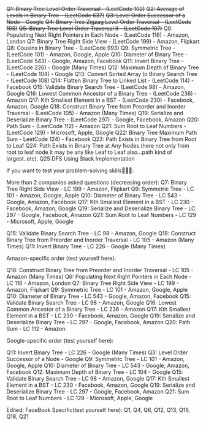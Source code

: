 ~~Q1: Binary Tree Level Order Traversal - (LeetCode 102)~~
~~Q2: Average of Levels in Binary Tree - (LeetCode 637)~~
~~Q3: Level Order Successor of a Node - Google~~
~~Q4: Binary Tree Zigzag Level Order Traversal - (LeetCode 103)~~
~~Q5: Binary Tree Level Order Traversal II - (LeetCode 107)~~
Q6: Populating Next Right Pointers in Each Node - (LeetCode 116) - Amazon, London
Q7: Binary Tree Right Side View - (LeetCode 199) - Amazon, Flipkart
Q8: Cousins in Binary Tree - (LeetCode 993)
Q9: Symmetric Tree -(LeetCode 101) - Amazon, Google, Apple
Q10: Diameter of Binary Tree - (LeetCode 543) - Google, Amazon, Facebook
Q11: Invert Binary Tree - (LeetCode 226) - Google (Many Times)
Q12: Maximum Depth of Binary Tree - (LeetCode 104) - Google
Q13: Convert Sorted Array to Binary Search Tree - (LeetCode 108)
Q14: Flatten Binary Tree to Linked List - (LeetCode 114) - Facebook
Q15: Validate Binary Search Tree - (LeetCode 98) - Amazon, Google
Q16: Lowest Common Ancestor of a Binary Tree - (LeetCode 236) - Amazon
Q17: Kth Smallest Element in a BST - (LeetCode 230) - Facebook, Amazon, Google
Q18: Construct Binary Tree from Preorder and Inorder Traversal - (LeetCode 105) - Amazon (Many Times)
Q19: Serialize and Deserialize Binary Tree - (LeetCode 297) - Google, Facebook, Amazon
Q20: Path Sum - (LeetCode 112) - Amazon
Q21: Sum Root to Leaf Numbers - (LeetCode 129) - Microsoft, Apple, Google
Q22: Binary Tree Maximum Path Sum - LeetCode 124) - Facebook
Q23: Path Exists in Binary Tree from Root to Leaf
Q24: Path Exists in Binary Tree at Any Nodes (here not only from root to leaf node it may be any like Leaf to Leaf also...path kind of largest..etc).
Q25:DFS Using Stack Implementation


If you want to test your problem-solving skills🚀💯🔥:


More than 2 companies asked questions (decreasing order):
Q7: Binary Tree Right Side View - LC 199 - Amazon, Flipkart
Q9: Symmetric Tree - LC 101 - Amazon, Google, Apple
Q10: Diameter of Binary Tree - LC 543 - Google, Amazon, Facebook
Q17: Kth Smallest Element in a BST - LC 230 - Facebook, Amazon, Google
Q19: Serialize and Deserialize Binary Tree - LC 297 - Google, Facebook, Amazon
Q21: Sum Root to Leaf Numbers - LC 129 - Microsoft, Apple, Google


Q15: Validate Binary Search Tree - LC 98 - Amazon, Google
Q18: Construct Binary Tree from Preorder and Inorder Traversal - LC 105 - Amazon (Many Times)
Q11: Invert Binary Tree - LC 226 - Google (Many Times)


Amazon-specific order (test yourself here):


Q18: Construct Binary Tree from Preorder and Inorder Traversal - LC 105 - Amazon (Many Times)
Q6: Populating Next Right Pointers in Each Node - LC 116 - Amazon, London
Q7: Binary Tree Right Side View - LC 199 - Amazon, Flipkart
Q9: Symmetric Tree - LC 101 - Amazon, Google, Apple
Q10: Diameter of Binary Tree - LC 543 - Google, Amazon, Facebook
Q15: Validate Binary Search Tree - LC 98 - Amazon, Google
Q16: Lowest Common Ancestor of a Binary Tree - LC 236 - Amazon
Q17: Kth Smallest Element in a BST - LC 230 - Facebook, Amazon, Google
Q19: Serialize and Deserialize Binary Tree - LC 297 - Google, Facebook, Amazon
Q20: Path Sum - LC 112 - Amazon


Google-specific order (test yourself here):


Q11: Invert Binary Tree - LC 226 - Google (Many Times)
Q3: Level Order Successor of a Node - Google
Q9: Symmetric Tree - LC 101 - Amazon, Google, Apple
Q10: Diameter of Binary Tree - LC 543 - Google, Amazon, Facebook
Q12: Maximum Depth of Binary Tree - LC 104 - Google
Q15: Validate Binary Search Tree - LC 98 - Amazon, Google
Q17: Kth Smallest Element in a BST - LC 230 - Facebook, Amazon, Google
Q19: Serialize and Deserialize Binary Tree - LC 297 - Google, Facebook, Amazon
Q21: Sum Root to Leaf Numbers - LC 129 - Microsoft, Apple, Google


Edited:
FaceBook Specific(test yourself here):
Q1, Q4, Q6, Q12, Q13, Q16, Q18, Q21